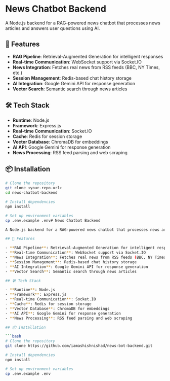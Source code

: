 # News Chatbot Backend

A Node.js backend for a RAG-powered news chatbot that processes news articles and answers user questions using AI.

## 🌟 Features

- **RAG Pipeline**: Retrieval-Augmented Generation for intelligent responses
- **Real-time Communication**: WebSocket support via Socket.IO
- **News Integration**: Fetches real news from RSS feeds (BBC, NY Times, etc.)
- **Session Management**: Redis-based chat history storage
- **AI Integration**: Google Gemini API for response generation
- **Vector Search**: Semantic search through news articles

## 🛠️ Tech Stack

- **Runtime**: Node.js
- **Framework**: Express.js
- **Real-time Communication**: Socket.IO
- **Cache**: Redis for session storage
- **Vector Database**: ChromaDB for embeddings
- **AI API**: Google Gemini for response generation
- **News Processing**: RSS feed parsing and web scraping

## 📦 Installation

```bash
# Clone the repository
git clone <your-repo-url>
cd news-chatbot-backend

# Install dependencies
npm install

# Set up environment variables
cp .env.example .env# News Chatbot Backend

A Node.js backend for a RAG-powered news chatbot that processes news articles and answers user questions using AI.

## 🌟 Features

- **RAG Pipeline**: Retrieval-Augmented Generation for intelligent responses
- **Real-time Communication**: WebSocket support via Socket.IO
- **News Integration**: Fetches real news from RSS feeds (BBC, NY Times, etc.)
- **Session Management**: Redis-based chat history storage
- **AI Integration**: Google Gemini API for response generation
- **Vector Search**: Semantic search through news articles

## 🛠️ Tech Stack

- **Runtime**: Node.js
- **Framework**: Express.js
- **Real-time Communication**: Socket.IO
- **Cache**: Redis for session storage
- **Vector Database**: ChromaDB for embeddings
- **AI API**: Google Gemini for response generation
- **News Processing**: RSS feed parsing and web scraping

## 📦 Installation

```bash
# Clone the repository
git clone https://github.com/iamashishnishad/news-bot-backend.git

# Install dependencies
npm install

# Set up environment variables
cp .env.example .env